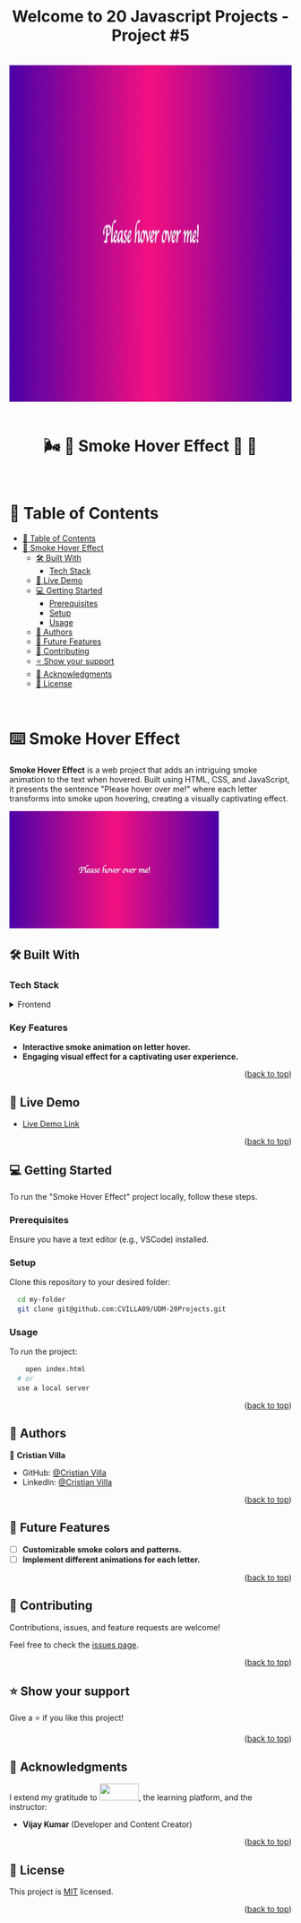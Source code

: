 <a name="readme-top"></a>
<div align="center">
 <h1><b> Welcome to 20 Javascript Projects - Project #5 </b></h1>
</div>  

<br/>

<div align="center">
  <img src="https://github.com/CVILLA09/UDM-20Projects/blob/dev/Project5-SmokeEffect/assets/Project5Preview.gif?raw=true" alt="readme-gif" width="900" height="600" style="display: inline-block;">
</div>

<br/>

<div align="center">
  <h1 style="border-bottom: none;"> 🌬️ 💨 Smoke Hover Effect 🚬 🤏 </h1>
</div> 

<br/>

<!-- TABLE OF CONTENTS -->

# 📗 Table of Contents

- [📗 Table of Contents](#-table-of-contents)
- [💨 Smoke Hover Effect](#-smoke-hover-effect)
  - [🛠 Built With](#-built-with)
    - [Tech Stack](#-tech-stack)
  - [🚀 Live Demo](#-live-demo)
  - [💻 Getting Started](#-getting-started)
    - [Prerequisites](#-prerequisites)
    - [Setup](#-setup)
    - [Usage](#-usage)
  - [👥 Authors](#-authors)
  - [🔭 Future Features](#-future-features)
  - [🤝 Contributing](#-contributing)
  - [⭐️ Show your support](#-support)
  - [🙏 Acknowledgments](#-acknowledgments)
  - [📝 License](#-license)

<br/>

<!-- PROJECT DESCRIPTION -->

# ⌨️ Smoke Hover Effect <a name="-smoke-hover-effect"></a>

**Smoke Hover Effect** is a web project that adds an intriguing smoke animation to the text when hovered. Built using HTML, CSS, and JavaScript, it presents the sentence "Please hover over me!" where each letter transforms into smoke upon hovering, creating a visually captivating effect.

<img width="374" alt="preview" src="https://github.com/CVILLA09/UDM-20Projects/blob/dev/Project5-SmokeEffect/assets/Project5Preview.gif?raw=true">

## 🛠 Built With <a name="-built-with"></a>

### Tech Stack <a name="-tech-stack"></a>

<details>
  <summary>Frontend</summary>
  <ul>
    <li><a href="https://developer.mozilla.org/en-US/docs/Web/HTML">HTML</a></li>
    <li><a href="https://developer.mozilla.org/en-US/docs/Web/CSS">CSS</a></li>
    <li><a href="https://developer.mozilla.org/en-US/docs/Web/JavaScript">JavaScript</a></li>
  </ul>
</details>

<!-- Features -->

### Key Features <a name="-key-features"></a>

- **Interactive smoke animation on letter hover.**
- **Engaging visual effect for a captivating user experience.**

<p align="right">(<a href="#readme-top">back to top</a>)</p>

<!-- LIVE DEMO -->

## 🚀 Live Demo <a name="-live-demo"></a>

- [Live Demo Link]()

<p align="right">(<a href="#readme-top">back to top</a>)</p>

<!-- GETTING STARTED -->

## 💻 Getting Started <a name="-getting-started"></a>

To run the "Smoke Hover Effect" project locally, follow these steps.

### Prerequisites <a name="-prerequisites"></a>

Ensure you have a text editor (e.g., VSCode) installed.

### Setup <a name="-setup"></a>

Clone this repository to your desired folder:

```sh
  cd my-folder
  git clone git@github.com:CVILLA09/UDM-20Projects.git
```

### Usage <a name="-usage"></a>

To run the project:

```sh
    open index.html
  # or
  use a local server

```

<p align="right">(<a href="#readme-top">back to top</a>)</p>

<!-- AUTHORS -->

## 👥 Authors <a name="-authors"></a>

👤 **Cristian Villa**

- GitHub: [@Cristian Villa](https://github.com/CVILLA09)
- LinkedIn: [@Cristian Villa](https://www.linkedin.com/in/cristianvillavirgen/)

<p align="right">(<a href="#readme-top">back to top</a>)</p>

<!-- FUTURE FEATURES -->

## 🔭 Future Features <a name="-future-features"></a>

- [ ] **Customizable smoke colors and patterns.**
- [ ] **Implement different animations for each letter.**

<p align="right">(<a href="#readme-top">back to top</a>)</p>

<!-- CONTRIBUTING -->

## 🤝 Contributing <a name="-contributing"></a>

Contributions, issues, and feature requests are welcome!

Feel free to check the [issues page](../../issues/).

<p align="right">(<a href="#readme-top">back to top</a>)</p>

<!-- SUPPORT -->

## ⭐️ Show your support <a name="-support"></a>

Give a ⭐️ if you like this project!

<p align="right">(<a href="#readme-top">back to top</a>)</p>

<!-- ACKNOWLEDGEMENTS -->

## 🙏 Acknowledgments <a name="-acknowledgements"></a>

I extend my gratitude to <img src="https://upload.wikimedia.org/wikipedia/commons/thumb/e/e3/Udemy_logo.svg/2560px-Udemy_logo.svg.png" width="70" height="30">, the learning platform, and the instructor:

- **Vijay Kumar**  (Developer and Content Creator)

<p align="right">(<a href="#readme-top">back to top</a>)</p>

<!-- LICENSE -->

## 📝 License <a name="-license"></a>

This project is [MIT](../LICENSE) licensed.

<p align="right">(<a href="#readme-top">back to top</a>)</p>
